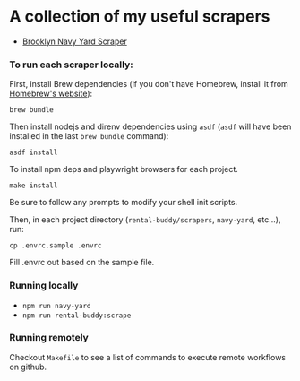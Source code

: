 # A collection of my useful scrapers

* [Brooklyn Navy Yard Scraper](./navy-yard/README.md)

### To run each scraper locally:

First, install Brew dependencies (if you don't have Homebrew, install it from [Homebrew's website](https://brew.sh/)):

```
brew bundle
```

Then install nodejs and direnv dependencies using `asdf` (`asdf` will have been installed in the last `brew bundle` command):

`asdf install`

To install npm deps and playwright browsers for each project.

```
make install
```

Be sure to follow any prompts to modify your shell init scripts.

Then, in each project directory (`rental-buddy/scrapers`, `navy-yard`, etc...), run:

```
cp .envrc.sample .envrc
```

Fill .envrc out based on the sample file.

### Running locally

- `npm run navy-yard`
- `npm run rental-buddy:scrape`

### Running remotely

Checkout `Makefile` to see a list of commands to execute remote workflows on github.
